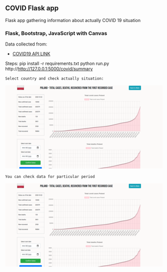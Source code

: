 ## COVID Flask app

Flask app gathering information about actually 
COVID 19 situation

###  Flask, Bootstrap, JavaScript with Canvas



Data collected from:
    
   - [COVID19 API LINK](https://documenter.getpostman.com/view/10808728/SzS8rjbc)
    
Steps: 
    pip install -r requirements.txt
    python run.py
    http://http://127.0.0.1:5000/covid/summary
    
    Select country and check actually situation:
    
![screen1](readme_screens/screen1.png)

    You can check data for particular period
    
![screen1](readme_screens/screen1.png)

    